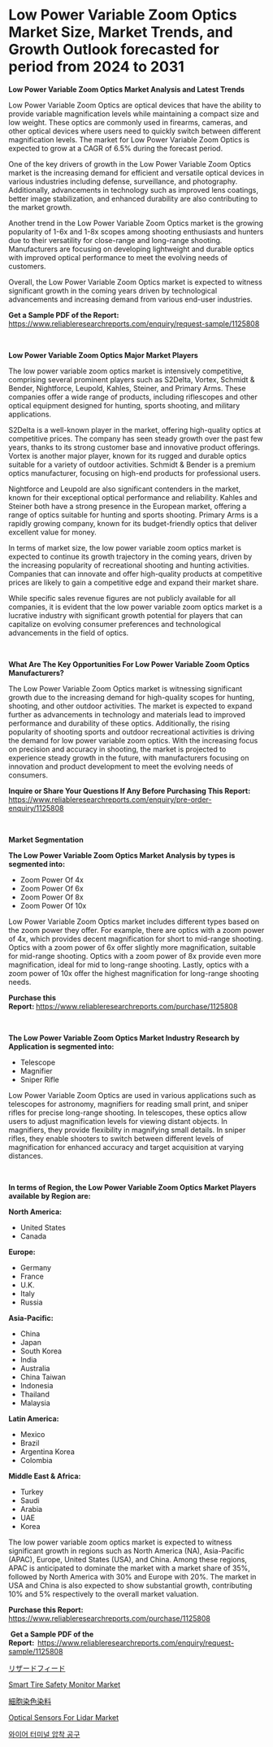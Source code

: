 <p><h1>Low Power Variable Zoom Optics Market Size, Market Trends, and Growth Outlook forecasted for period from 2024 to 2031</h1></p><p><strong>Low Power Variable Zoom Optics Market Analysis and Latest Trends</strong></p>
<p><p>Low Power Variable Zoom Optics are optical devices that have the ability to provide variable magnification levels while maintaining a compact size and low weight. These optics are commonly used in firearms, cameras, and other optical devices where users need to quickly switch between different magnification levels. The market for Low Power Variable Zoom Optics is expected to grow at a CAGR of 6.5% during the forecast period.</p><p>One of the key drivers of growth in the Low Power Variable Zoom Optics market is the increasing demand for efficient and versatile optical devices in various industries including defense, surveillance, and photography. Additionally, advancements in technology such as improved lens coatings, better image stabilization, and enhanced durability are also contributing to the market growth.</p><p>Another trend in the Low Power Variable Zoom Optics market is the growing popularity of 1-6x and 1-8x scopes among shooting enthusiasts and hunters due to their versatility for close-range and long-range shooting. Manufacturers are focusing on developing lightweight and durable optics with improved optical performance to meet the evolving needs of customers.</p><p>Overall, the Low Power Variable Zoom Optics market is expected to witness significant growth in the coming years driven by technological advancements and increasing demand from various end-user industries.</p></p>
<p><strong>Get a Sample PDF of the Report:&nbsp;</strong> <a href="https://www.reliableresearchreports.com/enquiry/request-sample/1125808">https://www.reliableresearchreports.com/enquiry/request-sample/1125808</a></p>
<p>&nbsp;</p>
<p><strong>Low Power Variable Zoom Optics Major Market Players</strong></p>
<p><p>The low power variable zoom optics market is intensively competitive, comprising several prominent players such as S2Delta, Vortex, Schmidt & Bender, Nightforce, Leupold, Kahles, Steiner, and Primary Arms. These companies offer a wide range of products, including riflescopes and other optical equipment designed for hunting, sports shooting, and military applications.</p><p>S2Delta is a well-known player in the market, offering high-quality optics at competitive prices. The company has seen steady growth over the past few years, thanks to its strong customer base and innovative product offerings. Vortex is another major player, known for its rugged and durable optics suitable for a variety of outdoor activities. Schmidt & Bender is a premium optics manufacturer, focusing on high-end products for professional users.</p><p>Nightforce and Leupold are also significant contenders in the market, known for their exceptional optical performance and reliability. Kahles and Steiner both have a strong presence in the European market, offering a range of optics suitable for hunting and sports shooting. Primary Arms is a rapidly growing company, known for its budget-friendly optics that deliver excellent value for money.</p><p>In terms of market size, the low power variable zoom optics market is expected to continue its growth trajectory in the coming years, driven by the increasing popularity of recreational shooting and hunting activities. Companies that can innovate and offer high-quality products at competitive prices are likely to gain a competitive edge and expand their market share.</p><p>While specific sales revenue figures are not publicly available for all companies, it is evident that the low power variable zoom optics market is a lucrative industry with significant growth potential for players that can capitalize on evolving consumer preferences and technological advancements in the field of optics.</p></p>
<p>&nbsp;</p>
<p><strong>What Are The Key Opportunities For Low Power Variable Zoom Optics Manufacturers?</strong></p>
<p><p>The Low Power Variable Zoom Optics market is witnessing significant growth due to the increasing demand for high-quality scopes for hunting, shooting, and other outdoor activities. The market is expected to expand further as advancements in technology and materials lead to improved performance and durability of these optics. Additionally, the rising popularity of shooting sports and outdoor recreational activities is driving the demand for low power variable zoom optics. With the increasing focus on precision and accuracy in shooting, the market is projected to experience steady growth in the future, with manufacturers focusing on innovation and product development to meet the evolving needs of consumers.</p></p>
<p><strong>Inquire or Share Your Questions If Any Before Purchasing This Report:</strong> <a href="https://www.reliableresearchreports.com/enquiry/pre-order-enquiry/1125808">https://www.reliableresearchreports.com/enquiry/pre-order-enquiry/1125808</a></p>
<p>&nbsp;</p>
<p><strong>Market Segmentation</strong></p>
<p><strong>The Low Power Variable Zoom Optics Market Analysis by types is segmented into:</strong></p>
<p><ul><li>Zoom Power Of 4x</li><li>Zoom Power Of 6x</li><li>Zoom Power Of 8x</li><li>Zoom Power Of 10x</li></ul></p>
<p><p>Low Power Variable Zoom Optics market includes different types based on the zoom power they offer. For example, there are optics with a zoom power of 4x, which provides decent magnification for short to mid-range shooting. Optics with a zoom power of 6x offer slightly more magnification, suitable for mid-range shooting. Optics with a zoom power of 8x provide even more magnification, ideal for mid to long-range shooting. Lastly, optics with a zoom power of 10x offer the highest magnification for long-range shooting needs.</p></p>
<p><strong>Purchase this Report:&nbsp;</strong><a href="https://www.reliableresearchreports.com/purchase/1125808">https://www.reliableresearchreports.com/purchase/1125808</a></p>
<p>&nbsp;</p>
<p><strong>The Low Power Variable Zoom Optics Market Industry Research by Application is segmented into:</strong></p>
<p><ul><li>Telescope</li><li>Magnifier</li><li>Sniper Rifle</li></ul></p>
<p><p>Low Power Variable Zoom Optics are used in various applications such as telescopes for astronomy, magnifiers for reading small print, and sniper rifles for precise long-range shooting. In telescopes, these optics allow users to adjust magnification levels for viewing distant objects. In magnifiers, they provide flexibility in magnifying small details. In sniper rifles, they enable shooters to switch between different levels of magnification for enhanced accuracy and target acquisition at varying distances.</p></p>
<p>&nbsp;</p>
<p><strong>In terms of Region, the Low Power Variable Zoom Optics Market Players available by Region are:</strong></p>
<p>
    <p> <strong> North America: </strong>
        <ul>
            <li>United States</li>
            <li>Canada</li>
        </ul>
        </p> 
    <p> <strong> Europe: </strong>
        <ul>
            <li>Germany</li>
            <li>France</li>
            <li>U.K.</li>
            <li>Italy</li>
            <li>Russia</li>
        </ul>
        </p> 
    <p> <strong> Asia-Pacific: </strong>
        <ul>
            <li>China</li>
            <li>Japan</li>
            <li>South Korea</li>
            <li>India</li>
            <li>Australia</li>
            <li>China Taiwan</li>
            <li>Indonesia</li>
            <li>Thailand</li>
            <li>Malaysia</li>
        </ul>
        </p> 
    <p> <strong> Latin America: </strong>
        <ul>
            <li>Mexico</li>
            <li>Brazil</li>
            <li>Argentina Korea</li>
            <li>Colombia</li>
        </ul>
        </p> 
    <p> <strong> Middle East & Africa: </strong>
        <ul>
            <li>Turkey</li>
            <li>Saudi</li>
            <li>Arabia</li>
            <li>UAE</li>
            <li>Korea</li>
        </ul>
    </p>
    </p>
<p><p>The low power variable zoom optics market is expected to witness significant growth in regions such as North America (NA), Asia-Pacific (APAC), Europe, United States (USA), and China. Among these regions, APAC is anticipated to dominate the market with a market share of 35%, followed by North America with 30% and Europe with 20%. The market in USA and China is also expected to show substantial growth, contributing 10% and 5% respectively to the overall market valuation.</p></p>
<p><strong>Purchase this Report: </strong><a href="https://www.reliableresearchreports.com/purchase/1125808">https://www.reliableresearchreports.com/purchase/1125808</a></p>
<p>&nbsp;<strong>Get a Sample PDF of the Report:&nbsp;&nbsp;</strong><a href="https://www.reliableresearchreports.com/enquiry/request-sample/1125808">https://www.reliableresearchreports.com/enquiry/request-sample/1125808</a></p>
<p><strong></strong></p>
<p><p><a href="https://github.com/avwofrml53535/Market-Research-Report-List-1/blob/main/713723512542.md">リザードフィード</a></p><p><a href="https://issuu.com/reportprime-2/docs/smart-tire-safety-monitor-market-size-2030.pptx">Smart Tire Safety Monitor Market</a></p><p><a href="https://github.com/vtbvgl20191192/Market-Research-Report-List-1/blob/main/580197812543.md">細胞染色染料</a></p><p><a href="https://github.com/mbisetmhermsr/Market-Research-Report-List-1/blob/main/optical-sensors-for-lidar-market.md">Optical Sensors For Lidar Market</a></p><p><a href="https://github.com/lzuwsfreyoq70/Market-Research-Report-List-1/blob/main/441593511713.md">와이어 터미널 압착 공구</a></p></p>